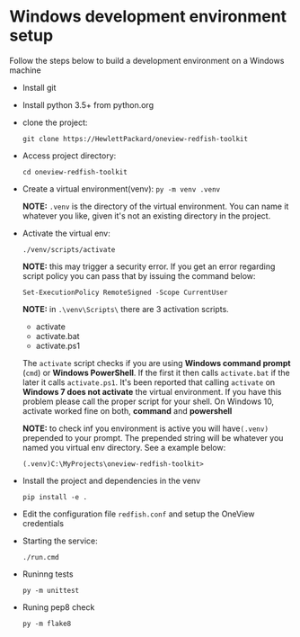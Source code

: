 # Windows development environment setup

Follow the steps below to build a development environment on a Windows machine

* Install git
* Install python 3.5+ from python.org
* clone the project:

    `git clone https://HewlettPackard/oneview-redfish-toolkit`
* Access project directory:

    `cd oneview-redfish-toolkit`
* Create a virtual environment(venv):
    `py -m venv .venv`

    **NOTE:** `.venv` is the directory of the virtual environment. You can name it whatever you like, given it's not an existing directory in the project.
* Activate the virtual env:

    `./venv/scripts/activate`

    **NOTE:** this may trigger a security error. If you get an error regarding script policy you can pass that by issuing the command below:

    `Set-ExecutionPolicy RemoteSigned -Scope CurrentUser`

    **NOTE:** in `.\venv\Scripts\` there are 3 activation scripts.
    * activate
    * activate.bat
    * activate.ps1

    The `activate` script checks if you are using **Windows command prompt** (`cmd`) or **Windows PowerShell**. If the first it then calls `activate.bat` if the later it calls `activate.ps1`. It's been reported that calling `activate` on **Windows 7 does not activate** the virtual environment. If you have this problem please call the proper script for your shell. On Windows 10, activate worked fine on both, **command** and **powershell**

    **NOTE:** to check inf you environment is active you will have`(.venv)` prepended to your prompt. The prepended string will be whatever you named you virtual env directory. See a example below:

    `(.venv)C:\MyProjects\oneview-redfish-toolkit> `

* Install the project and dependencies in the venv

    `pip install -e .`
* Edit the configuration file `redfish.conf` and setup the OneView credentials
* Starting the service:

    `./run.cmd`
* Runinng tests

    `py -m unittest`
* Runing pep8 check

    `py -m flake8`

